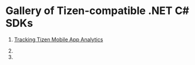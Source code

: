 Gallery of Tizen-compatible .NET C# SDKs
========================================

1. [Tracking Tizen Mobile App Analytics](https://github.com/shulgaalexey/gallery-dotnet-sdk-tizen/tree/master/mobilecenter)

2.

3.


